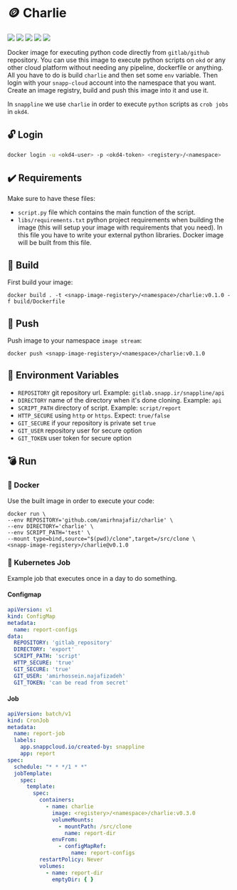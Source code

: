 # :coin: Charlie

![](https://img.shields.io/github/v/release/amirhnajafiz/charlie)
![](https://img.shields.io/badge/platform-docker-9cf)
![](https://img.shields.io/badge/language-python-blue)
![](https://img.shields.io/badge/language-bash-success)
![](https://img.shields.io/badge/env-okd4-yellow)

Docker image for executing python code directly from ```gitlab/github``` repository.
You can use this image to execute python scripts on ```okd``` or any other cloud
platform without needing any pipeline, dockerfile or anything.
All you have to do is build ```charlie``` and then set some ```env``` variable.
Then login with your ```snapp-cloud``` account into the namespace that you want.
Create an image registry, build and push this image into it and use it.

In ```snappline``` we use ```charlie``` in order to execute ```python``` scripts as ```crob jobs``` in ```okd4```.

## :unlock: Login

```sh
docker login -u <okd4-user> -p <okd4-token> <registery>/<namespace>
```

## :heavy_check_mark: Requirements

Make sure to have these files:

- ```script.py``` file which contains the main function of the script.
- ```libs/requirements.txt``` python project requirements when building the image (this will setup your image with requirements that you need).
In this file you have to write your external python libraries. Docker image
will be built from this file.

## :hammer: Build

First build your image:

```shell
docker build . -t <snapp-image-registery>/<namespace>/charlie:v0.1.0 -f build/Dockerfile
```

## :pushpin: Push

Push image to your namespace ```image stream```:

```shell
docker push <snapp-image-registery>/<namespace>/charlie:v0.1.0
```

## :wrench: Environment Variables

- ```REPOSITORY``` git repository url. Example: ```gitlab.snapp.ir/snappline/api```
- ```DIRECTORY``` name of the directory when it's done cloning. Example: ```api```
- ```SCRIPT_PATH``` directory of script. Example: ```script/report```
- ```HTTP_SECURE``` using ```http``` or ```https```. Expect: ```true/false```
- ```GIT_SECURE``` if your repository is private set ```true```
- ```GIT_USER``` repository user for secure option
- ```GIT_TOKEN``` user token for secure option

## :bomb: Run

### :whale: Docker

Use the built image in order to execute your code:

```shell
docker run \
--env REPOSITORY='github.com/amirhnajafiz/charlie' \
--env DIRECTORY='charlie' \
--env SCRIPT_PATH='test' \
--mount type=bind,source="$(pwd)/clone",target=/src/clone \
<snapp-image-registery>/charlie@v0.1.0
```

### :ship: Kubernetes Job

Example job that executes once in a day to do something.

#### Configmap

```yml
apiVersion: v1
kind: ConfigMap
metadata:
  name: report-configs
data:
  REPOSITORY: 'gitlab_repository'
  DIRECTORY: 'export'
  SCRIPT_PATH: 'script'
  HTTP_SECURE: 'true'
  GIT_SECURE: 'true'
  GIT_USER: 'amirhossein.najafizadeh'
  GIT_TOKEN: 'can be read from secret'
```

#### Job

```yml
apiVersion: batch/v1
kind: CronJob
metadata:
  name: report-job
  labels:
    app.snappcloud.io/created-by: snappline
    app: report
spec:
  schedule: "* * */1 * *"
  jobTemplate:
    spec:
      template:
        spec:
          containers:
            - name: charlie
              image: <registery>/<namespace>/charlie:v0.3.0
              volumeMounts:
                - mountPath: /src/clone
                  name: report-dir
              envFrom:
                - configMapRef:
                    name: report-configs
          restartPolicy: Never
          volumes:
            - name: report-dir
              emptyDir: { }
```
